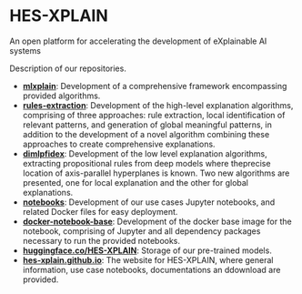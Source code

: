 # HES-XPLAIN

An open platform for accelerating the development of eXplainable AI systems

Description of our repositories.

- **[mlxplain](../../../mlxplain)**: Development of a comprehensive framework encompassing provided algorithms.
- **[rules-extraction](../../../rules-extraction)**: Development of the high-level explanation algorithms, comprising of three approaches: rule extraction, local identification of relevant patterns, and generation of global meaningful patterns, in addition to the development of a novel algorithm combining these approaches to create comprehensive explanations.
- **[dimlpfidex](../../../dimlpfidex)**: Development of the low level explanation algorithms, extracting propositional rules from deep models where theprecise location of axis-parallel hyperplanes is known. Two new algorithms are presented, one for local explanation and the other for global explanations. 
- **[notebooks](../../../notebooks)**: Development of our use cases Jupyter notebooks, and related Docker files for easy deployment.
- **[docker-notebook-base](../../../docker-notebook-base)**: Development of the docker base image for the notebook, comprising of Jupyter and all dependency packages necessary to run the provided notebooks.
- **[huggingface.co/HES-XPLAIN](https://huggingface.co/HES-XPLAIN)**: Storage of our pre-trained models.
- **[hes-xplain.github.io](../../../hes-xplain.github.io)**: The website for HES-XPLAIN, where general information, use case notebooks, documentations an ddownload are provided.

